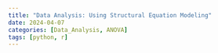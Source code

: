 ```yaml
---
title: "Data Analysis: Using Structural Equation Modeling"
date: 2024-04-07
categories: [Data_Analysis, ANOVA]
tags: [python, r]
---
```


